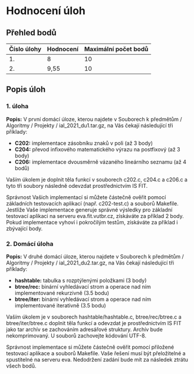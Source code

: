 # Hodnocení úloh

## Přehled bodů

| Číslo úlohy | Hodnocení | Maximální počet bodů |
|-------------|-----------|----------------------|
| 1.          | 8         | 10                   |
| 2.          | 9,55      | 10                   |

## Popis úloh

### 1. úloha

**Popis:**
V první domácí úloze, kterou najdete v Souborech k předmětům / Algoritmy / Projekty / ial_2021_du1.tar.gz, na Vás čekají následující tři příklady:
- **C202:** implementace zásobníku znaků v poli (až 3 body)
- **C204:** převod infixového matematického výrazu na postfixový (až 3 body)
- **C206:** implementace dvousměrně vázaného lineárního seznamu (až 4 bodů)

Vaším úkolem je doplnit těla funkcí v souborech c202.c, c204.c a c206.c a tyto tři soubory následně odevzdat prostřednictvím IS FIT.

Správnost Vašich implementací si můžete částečně ověřit pomocí základních testovacích aplikací (např. c202-test.c) a souborů Makefile. Jestliže Vaše implementace generuje správné výsledky pro základní testovací aplikaci na serveru eva.fit.vutbr.cz, získáváte za příklad 2 body. Pokud implementace vyhoví i pokročilým testům, získáváte za příklad i zbývající body.

### 2. Domácí úloha

**Popis:**
V druhé domácí úloze, kterou najdete v Souborech k předmětům / Algoritmy / Projekty / ial_2021_du2.tar.gz, na Vás čekají následující tři příklady:
- **hashtable:** tabulka s rozptýlenými položkami (3 body)
- **btree/rec:** binární vyhledávací strom a operace nad ním implementované rekurzivně (3.5 bodu)
- **btree/iter:** binární vyhledávací strom a operace nad ním implementované iterativně (3.5 bodu)

Vaším úkolem je v souborech hashtable/hashtable.c, btree/rec/btree.c a btree/iter/btree.c doplnit těla funkcí a odevzdat je prostřednictvím IS FIT jako tar archív se zachováním adresářové struktury. Archív bude nekomprimovaný. U souborů zachovejte kódování UTF-8.

Správnost implementace si můžete částečně ověřit pomocí přiložené testovací aplikace a souborů Makefile. Vaše řešení musí být přeložitelné a spustitelné na serveru eva. Nedodržení zadání bude mít za následek ztrátu všech bodů.
